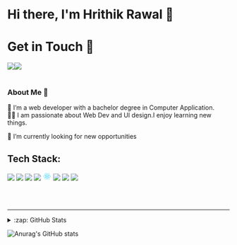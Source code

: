 # Hi there, I'm Hrithik Rawal 👋

# Get in Touch 👋


<a href = "mailto:hrithikrawal4@gmail.com" > <img align = "left" src = "https://img.shields.io/badge/Gmail-D14836?style=for-the-badge&logo=gmail&logoColor=white"/> </a>

<a href = "https://www.linkedin.com/in/hrithik-rawal-7442141b3/" > <img align = "left" src = "https://img.shields.io/badge/LinkedIn-0077B5?style=for-the-badge&logo=linkedin&logoColor=white"/> </a>
 
<br>
</br>
 
 ### About Me 🚀
🌱 I’m a web developer with a bachelor degree in Computer Application. </br>
👨‍💻  I am passionate about Web Dev and UI design.I enjoy learning new things. </br>

🔭 I’m currently looking for new opportunities </br>



## Tech Stack:

<p float="left">
<img src = "https://img.shields.io/badge/Python-FFD43B?style=for-the-badge&logo=python&logoColor=darkgreen"/> 
<img src = "https://img.shields.io/badge/Django-092E20?style=for-the-badge&logo=django&logoColor=white"/> 
<img src = "https://img.shields.io/badge/C%2B%2B-00599C?style=for-the-badge&logo=c%2B%2B&logoColor=white"/> 
<img src = "https://img.shields.io/badge/JavaScript-F7DF1E?style=for-the-badge&logo=javascript&logoColor=black"/>  
<img height="20" src="https://raw.githubusercontent.com/github/explore/80688e429a7d4ef2fca1e82350fe8e3517d3494d/topics/react/react.png">
<img src = "https://img.shields.io/badge/C%2B%2B-00599C?style=for-the-badge&logo=c%2B%2B&logoColor=white"/>
<img src = "https://img.shields.io/badge/HTML5-E34F26?style=for-the-badge&logo=html5&logoColor=white"/> 
<img src = "https://img.shields.io/badge/CSS3-1572B6?style=for-the-badge&logo=css3&logoColor=white"/> 	
</p>


<br />
<br />

---
<details>
 <summary>:zap: GitHub Stats</summary>


</details>

![Anurag's GitHub stats](https://github-readme-stats.vercel.app/api?username=hrithikrawal&show_icons=true&theme=tokyonight)



